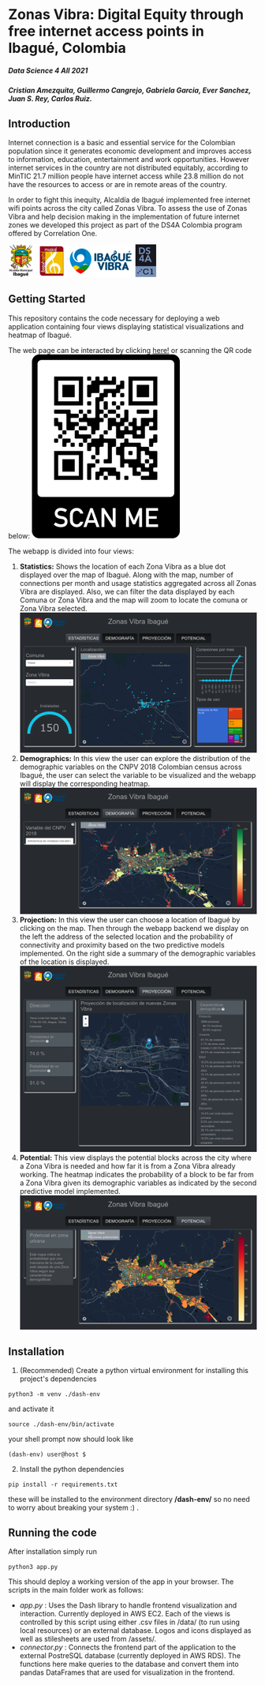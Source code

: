 # Zonas Vibra: Digital Equity through free internet access points in Ibagué, Colombia
##### Data Science 4 All 2021
##### Cristian Amezquita, Guillermo Cangrejo, Gabriela Garcia, Ever Sanchez, Juan S. Rey, Carlos Ruiz.

## Introduction
Internet connection is a basic and essential service for the Colombian population since it generates economic development and improves access to information, education, entertainment and work opportunities. However internet services in the country are not distributed equitably, according to MinTIC 21.7 million people have internet access while 23.8 million do not have the resources to access or are in remote areas of the country.

In order to fight this inequity, Alcaldía de Ibagué implemented free internet wifi points across the city called Zonas Vibra. To assess the use of Zonas Vibra and help decision making in the implementation of future internet zones we developed this project as part of the DS4A Colombia program offered by Correlation One.

![Logo de la Alcaldía de Ibagué y DS4A](/assets/logos_ibague_ds4a.png)

## Getting Started
This repository contains the code necessary for deploying a web application containing four views displaying statistical visualizations and heatmap of Ibagué.

The web page can be interacted by clicking [here!](http://3.131.143.43:8050/) or scanning the QR code below:
![Webapp QR code](/assets/webapp_qr_code.png)

The webapp is divided into four views:
1. **Statistics:** Shows the location of each Zona Vibra as a blue dot displayed over the map of Ibagué. Along with the map, number of connections per month and usage statistics aggregated across all Zonas Vibra are displayed. Also, we can filter the data displayed by each Comuna or Zona Vibra and the map will zoom to locate the comuna or Zona Vibra selected.
![Statistics view](/assets/Statistics_view.png)
2. **Demographics:** In this view the user can explore the distribution of the demographic variables on the CNPV 2018 Colombian census across Ibagué, the user can select the variable to be visualized and the webapp will display the corresponding heatmap.
![Demographics view](/assets/Demographics_view.png)
3. **Projection:** In this view the user can choose a location of Ibagué by clicking on the map. Then through the webapp backend we display on the left the address of the selected location and the probability of connectivity and proximity based on the two predictive models implemented. On the right side a summary of the demographic variables of the location is displayed.
![Projection view](/assets/Projection_view.png)
4. **Potential:** This view displays the potential blocks across the city where a Zona Vibra is needed and how far it is from a Zona Vibra already working. The heatmap indicates the probability of a block to be far from a Zona Vibra given its demographic variables as indicated by the second predictive model implemented.
![Potential view](/assets/Potential_view.png)

## Installation
1. (Recommended) Create a python virtual environment for installing this project's dependencies
```
python3 -m venv ./dash-env
```
and activate it
```
source ./dash-env/bin/activate
```
your shell prompt now should look like
```
(dash-env) user@host $
```
2. Install the python dependencies
```
pip install -r requirements.txt
```
these will be installed to the environment directory **/dash-env/** so no need to worry about breaking your system :) .

## Running the code
After installation simply run 
```
python3 app.py
```
This should deploy a working version of the app in your browser. The scripts in the main folder work as follows:
 - _app.py_ : Uses the Dash library to handle frontend visualization and interaction. Currently deployed in AWS EC2. Each of the views is controlled by this script using either .csv files in /data/ (to run using local resources) or an external database. Logos and icons displayed as well as stilesheets are used from /assets/.
 - _connector.py_ : Connects the frontend part of the application to the external PostreSQL database (currently deployed in AWS RDS). The functions here make queries to the database and convert them into pandas DataFrames that are used for visualization in the frontend.
